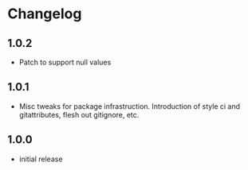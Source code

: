 # Changelog

## 1.0.2
- Patch to support null values

## 1.0.1
- Misc tweaks for package infrastruction. Introduction of style ci and gitattributes, flesh out gitignore, etc.

## 1.0.0
- initial release
